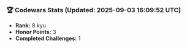 ### 🏆 Codewars Stats (Updated: 2025-09-03 16:09:52 UTC)

- **Rank:** 8 kyu
- **Honor Points:** 3
- **Completed Challenges:** 1
